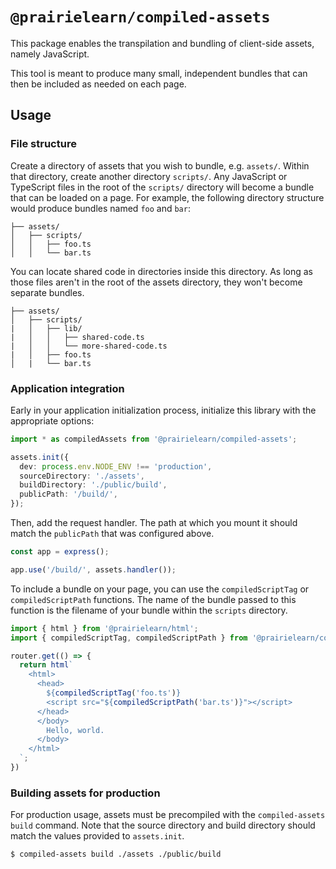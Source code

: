 # `@prairielearn/compiled-assets`

This package enables the transpilation and bundling of client-side assets, namely JavaScript.

This tool is meant to produce many small, independent bundles that can then be included as needed on each page.

## Usage

### File structure

Create a directory of assets that you wish to bundle, e.g. `assets/`. Within that directory, create another directory `scripts/`. Any JavaScript or TypeScript files in the root of the `scripts/` directory will become a bundle that can be loaded on a page. For example, the following directory structure would produce bundles named `foo` and `bar`:

```
├── assets/
│   ├── scripts/
│   │   ├── foo.ts
│   │   └── bar.ts
```

You can locate shared code in directories inside this directory. As long as those files aren't in the root of the assets directory, they won't become separate bundles.

```
├── assets/
│   ├── scripts/
|   │   ├── lib/
|   │   │   ├── shared-code.ts
|   │   │   └── more-shared-code.ts
|   │   ├── foo.ts
│   |   └── bar.ts
```

### Application integration

Early in your application initialization process, initialize this library with the appropriate options:

```ts
import * as compiledAssets from '@prairielearn/compiled-assets';

assets.init({
  dev: process.env.NODE_ENV !== 'production',
  sourceDirectory: './assets',
  buildDirectory: './public/build',
  publicPath: '/build/',
});
```

Then, add the request handler. The path at which you mount it should match the `publicPath` that was configured above.

```ts
const app = express();

app.use('/build/', assets.handler());
```

To include a bundle on your page, you can use the `compiledScriptTag` or `compiledScriptPath` functions. The name of the bundle passed to this function is the filename of your bundle within the `scripts` directory.

```ts
import { html } from '@prairielearn/html';
import { compiledScriptTag, compiledScriptPath } from '@prairielearn/compiled-assets';

router.get(() => {
  return html`
    <html>
      <head>
        ${compiledScriptTag('foo.ts')}
        <script src="${compiledScriptPath('bar.ts')}"></script>
      </head>
      </body>
        Hello, world.
      </body>
    </html>
  `;
})
```

### Building assets for production

For production usage, assets must be precompiled with the `compiled-assets build` command. Note that the source directory and build directory should match the values provided to `assets.init`.

```sh
$ compiled-assets build ./assets ./public/build
```
